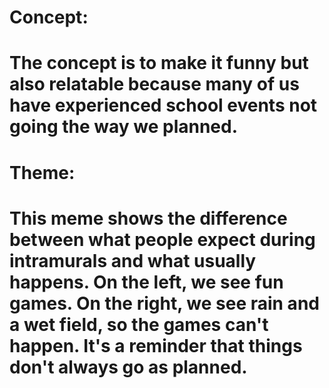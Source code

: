 # Concept:

# The concept is to make it funny but also relatable because many of us have experienced school events not going the way we planned.

# Theme:

# This meme shows the difference between what people expect during intramurals and what usually happens. On the left, we see fun games. On the right, we see rain and a wet field, so the games can't happen. It's a reminder that things don't always go as planned.
